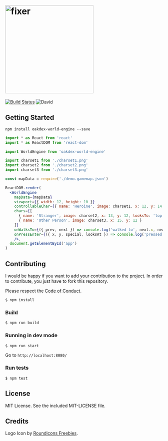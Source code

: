 # <img src="https://v20.imgup.net/oakdex_logfbad.png" alt="fixer" width=282>

[![Build Status](https://travis-ci.org/jalyna/oakdex-world-engine.svg?branch=master)](https://travis-ci.org/jalyna/oakdex-world-engine) ![David](https://img.shields.io/david/jalyna/oakdex-world-engine.svg)

## Getting Started

```
npm install oakdex-world-engine --save
```

```jsx
import * as React from 'react'
import * as ReactDOM from 'react-dom'

import WorldEngine from 'oakdex-world-engine'

import charset1 from './charset1.png'
import charset2 from './charset2.png'
import charset3 from './charset3.png'

const mapData = require('./demo.gamemap.json')

ReactDOM.render(
  <WorldEngine
    mapData={mapData}
    viewport={{ width: 12, height: 10 }}
    controllableChar={{ name: 'Heroine', image: charset1, x: 12, y: 14 }}
    chars={[
      { name: 'Stranger', image: charset2, x: 13, y: 12, looksTo: 'top' }, // bottom is default
      { name: 'Other Person', image: charset3, x: 15, y: 12 }
    ]}
    onWalksTo={({ prev, next }) => console.log('walked to', next.x, next.y, next.looksAt.x, next.looksAt.y, next.special)}
    onPressEnter={({ x, y, special, looksAt }) => console.log('pressed enter', looksAt.x, looksAt.y, special)}
    />,
  document.getElementById('app')
)
```


## Contributing

I would be happy if you want to add your contribution to the project. In order to contribute, you just have to fork this repository.

Please respect the [Code of Conduct](//github.com/jalyna/oakdex-world-engine/blob/master/CODE_OF_CONDUCT.md).

```
$ npm install
```

### Build

```
$ npm run build
```

### Running in dev mode

```
$ npm run start
```

Go to `http://localhost:8080/`

### Run tests

```
$ npm test
```

## License

MIT License. See the included MIT-LICENSE file.

## Credits

Logo Icon by [Roundicons Freebies](http://www.flaticon.com/authors/roundicons-freebies).
